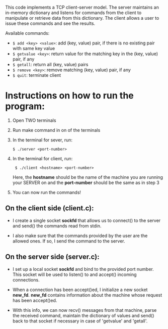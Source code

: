 This code implements a TCP client-server model. The server maintains an in-memory dictionary and listens for commands from the client to manipulate or retrieve data from this dictionary. The client allows a user to issue these commands and see the results.

Available commands:

- `$ add <key> <value>`: add (key, value) pair, if there is no existing pair with same key value
- `$ getvalue <key>`: return value for the matching key in the (key, value) pair, if any
- `$ getall`: return all (key, value) pairs
- `$ remove <key>`: remove matching (key, value) pair, if any
- `$ quit`: terminate client

# Instructions on how to run the program:

1. Open TWO terminals
2. Run make command in on of the terminals
3. In the terminal for sever, run:

   `$ ./server <port-number>`

4. In the terminal for client, run:

   ` $ ./client <hostname> <port-number>`

   Here, the **hostname** should be the name of the machine you are running your SERVER on and the **port-number** should be the same as in step 3

5. You can now run the commands!

## On the client side (client.c):

- I create a single socket **sockfd** that allows us to connect() to the server and send() the commands read from stdin.

- I also make sure that the commands provided by the user are the allowed ones. If so, I send the command to the server.

## On the server side (server.c):

- I set up a local socket **sockfd** and bind to the provided port number. This socket will be used to listen() to and accept() incoming connections.

- When a connection has been accept()ed, I initialize a new socket **new_fd**. **new_fd** contains information about the machine whose request has been accept()ed.

- With this info, we can now recv() messages from that machine, parse the received command, maintain the dictionary of values and send() back to that socket if necessary in case of 'getvalue' and 'getall'.
